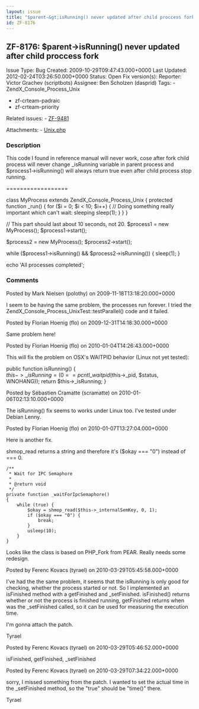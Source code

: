 ```yaml
---
layout: issue
title: "$parent-&gt;isRunning() never updated after child proccess fork"
id: ZF-8176
---
```


ZF-8176: $parent->isRunning() never updated after child proccess fork
---------------------------------------------------------------------

 Issue Type: Bug Created: 2009-10-29T09:47:43.000+0000 Last Updated: 2012-02-24T03:26:50.000+0000 Status: Open Fix version(s): 
 Reporter:  Victor Grachev (scriptbots)  Assignee:  Ben Scholzen (dasprid)  Tags: - ZendX\_Console\_Process\_Unix
- zf-crteam-padraic
- zf-crteam-priority
 
 Related issues: - [ZF-9481](/issues/browse/ZF-9481)
 
 Attachments: - [Unix.php](/issues/secure/attachment/12959/Unix.php)
 
### Description

This code I found in reference manual will never work, cose after fork child process will never change \_isRunning variable in parent process and $process1->isRunning() will always return true even after child process stop running.

==================

class MyProcess extends ZendX\_Console\_Process\_Unix { protected function \_run() { for ($i = 0; $i < 10; $i++) { // Doing something really important which can't wait: sleeping sleep(1); } } }

// This part should last about 10 seconds, not 20. $process1 = new MyProcess(); $process1->start();

$process2 = new MyProcess(); $process2->start();

while ($process1->isRunning() && $process2->isRunning()) { sleep(1); }

echo 'All processes completed';

 

 

### Comments

Posted by Mark Nielsen (polothy) on 2009-11-18T13:18:20.000+0000

I seem to be having the same problem, the processes run forever. I tried the ZendX\_Console\_Process\_UnixTest::testParallel() code and it failed.

 

 

Posted by Florian Hoenig (flo) on 2009-12-31T14:18:30.000+0000

Same problem here!

 

 

Posted by Florian Hoenig (flo) on 2010-01-04T14:26:43.000+0000

This will fix the problem on OSX's WAITPID behavior (Linux not yet tested):

public function isRunning() {  
 $this->\_isRunning = (0 == pcntl\_waitpid($this->\_pid, $status, WNOHANG)); return $this->\_isRunning; }

 

 

Posted by Sébastien Cramatte (scramatte) on 2010-01-06T02:13:10.000+0000

The isRunning() fix seems to works under Linux too. I've tested under Debian Lenny.

 

 

Posted by Florian Hoenig (flo) on 2010-01-07T13:27:04.000+0000

Here is another fix.

shmop\_read returns a string and therefore it's ($okay === "0") instead of === 0.

 
    /**
     * Wait for IPC Semaphore
     * 
     * @return void
     */
    private function _waitForIpcSemaphore()
    {
        while (true) {
            $okay = shmop_read($this->_internalSemKey, 0, 1);
            if ($okay === "0") {
                break;
            }
            usleep(10);
        }
    }


Looks like the class is based on PHP\_Fork from PEAR. Really needs some redesign.

 

 

Posted by Ferenc Kovacs (tyrael) on 2010-03-29T05:45:58.000+0000

I've had the the same problem, it seems that the isRunning is only good for checking, whether the process started or not. So I implemented an isFinished method with a getFinished and \_setFinished. isFinished() returns whether or not the process is finished running, getFinished returns when was the \_setFinished called, so it can be used for measuring the execution time.

I'm gonna attach the patch.

Tyrael

 

 

Posted by Ferenc Kovacs (tyrael) on 2010-03-29T05:46:52.000+0000

isFinished, getFinished, \_setFinished

 

 

Posted by Ferenc Kovacs (tyrael) on 2010-03-29T07:34:22.000+0000

sorry, I missed something from the patch. I wanted to set the actual time in the \_setFinished method, so the "true" should be "time()" there.

Tyrael

 

 